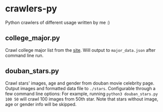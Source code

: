 # crawlers-py
Python crawlers of different usage written by me :)

## college_major.py
Crawl college major list from the [site](http://www.fengup.com). Will output to ```major_data.json``` after command line run.

## douban_stars.py
Crawl stars' images, age and gender from douban movie celebrity page. Output images and formatted data file to ```./stars```. Configurable through a few command line options:
For example, running ```python3 douban_stars.py 100 50``` will crawl 100 images from 50th star. Note that stars without image, age or gender info will be skipped.
